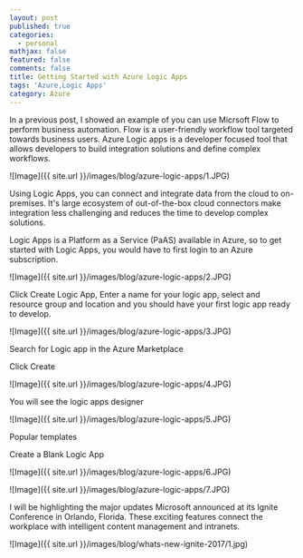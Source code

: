 ```yaml
---
layout: post
published: true
categories:
  - personal
mathjax: false
featured: false
comments: false
title: Getting Started with Azure Logic Apps
tags: 'Azure,Logic Apps'
category: Azure
---
```

In a previous post, I showed an example of you can use Micrsoft Flow to perform business automation. Flow is a user-friendly workflow tool targeted towards business users. Azure Logic apps is a developer focused tool that allows developers to build integration solutions and define complex workflows. 

![Image]({{ site.url }}/images/blog/azure-logic-apps/1.JPG)

Using Logic Apps, you can connect and integrate data from the cloud to on-premises. It's large ecosystem of out-of-the-box cloud connectors make integration less challenging and reduces the time to develop complex solutions.

Logic Apps is a  Platform as a Service (PaAS) available in Azure, so to get started with Logic Apps, you would have to first login to an Azure subscription.

![Image]({{ site.url }}/images/blog/azure-logic-apps/2.JPG)

Click Create Logic App, Enter a name for your logic app, select and resource group and location and you should have your first logic app ready to develop.

![Image]({{ site.url }}/images/blog/azure-logic-apps/3.JPG)

Search for Logic app in the Azure Marketplace

Click Create

![Image]({{ site.url }}/images/blog/azure-logic-apps/4.JPG)

You will see the logic apps designer

![Image]({{ site.url }}/images/blog/azure-logic-apps/5.JPG)

Popular templates

Create a Blank Logic App

![Image]({{ site.url }}/images/blog/azure-logic-apps/6.JPG)

![Image]({{ site.url }}/images/blog/azure-logic-apps/7.JPG)

I will be highlighting the major updates Microsoft announced at its Ignite Conference in Orlando, Florida. These exciting features connect the workplace with intelligent content management and intranets.

![Image]({{ site.url }}/images/blog/whats-new-ignite-2017/1.jpg)

